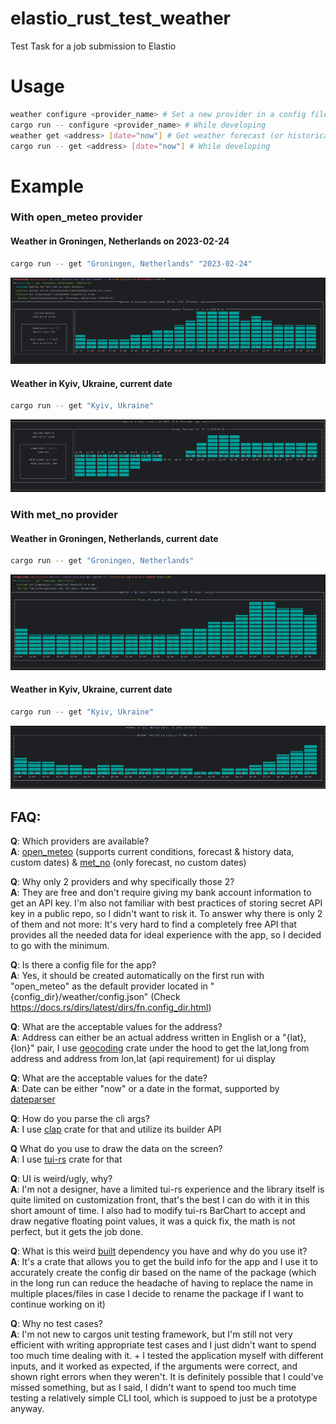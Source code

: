 # elastio_rust_test_weather
Test Task for a job submission to Elastio

# Usage
```bash
weather configure <provider_name> # Set a new provider in a config file
cargo run -- configure <provider_name> # While developing
weather get <address> [date="now"] # Get weather forecast (or historical data) (and potentially current weather conditions) for requested address and time
cargo run -- get <address> [date="now"] # While developing
```

# Example
### With open_meteo provider
#### Weather in Groningen, Netherlands on 2023-02-24
```bash
cargo run -- get "Groningen, Netherlands" "2023-02-24"
```
![](.README_images/c856d02a.png)

#### Weather in Kyiv, Ukraine, current date
```bash
cargo run -- get "Kyiv, Ukraine"
```
![](.README_images/8404a458.png)

### With met_no provider
#### Weather in Groningen, Netherlands, current date
```bash
cargo run -- get "Groningen, Netherlands"
```
![](.README_images/9ddb700f.png)

#### Weather in Kyiv, Ukraine, current date
```bash
cargo run -- get "Kyiv, Ukraine"
```
![](.README_images/a2afad96.png)

## FAQ:
<b>Q</b>: Which providers are available? </br>
<b>A</b>: [open_meteo](https://open-meteo.com) (supports current conditions, forecast & history data, custom dates) 
          & [met_no](https://api.met.no/weatherapi/locationforecast/2.0/documentation) (only forecast, no custom dates)

<b>Q</b>: Why only 2 providers and why specifically those 2? </br>
<b>A</b>: They are free and don't require giving my bank account information to get an API key.
          I'm also not familiar with best practices of storing secret API key in a public repo, so I didn't want to risk it.
          To answer why there is only 2 of them and not more: It's very hard to find a completely free API that provides all
          the needed data for ideal experience with the app, so I decided to go with the minimum.

<b>Q</b>: Is there a config file for the app? </br>
<b>A</b>: Yes, it should be created automatically on the first run with "open_meteo" as the default provider located in "{config_dir}/weather/config.json" (Check https://docs.rs/dirs/latest/dirs/fn.config_dir.html)

<b>Q</b>: What are the acceptable values for the address? </br>
<b>A</b>: Address can either be an actual address written in English or a "{lat},{lon}" pair,
I use [geocoding](https://docs.rs/geocoding/latest/geocoding/) crate under the hood to get the lat,long from address and address from lon,lat (api requirement) for ui display

<b>Q</b>: What are the acceptable values for the date? </br>
<b>A</b>: Date can be either "now" or a date in the format, supported by [dateparser](https://docs.rs/dateparser/latest/dateparser/)

<b>Q</b>: How do you parse the cli args? </br>
<b>A</b>: I use [clap](https://docs.rs/clap/latest/clap/) crate for that and utilize its builder API

<b>Q</b> What do you use to draw the data on the screen? </br>
<b>A</b>: I use [tui-rs](https://docs.rs/tui/latest/tui/) crate for that

<b>Q</b>: UI is weird/ugly, why? </br>
<b>A</b>: I'm not a designer, have a limited tui-rs experience and the library itself is quite limited on customization 
          front, that's the best I can do with it in this short amount of time. I also had to modify tui-rs BarChart 
          to accept and draw negative floating point values, it was a quick fix, the math is not perfect, but it gets 
          the job done.

<b>Q</b>: What is this weird [built](https://docs.rs/built/latest/built/) dependency you have and why do you use it? </br>
<b>A</b>: It's a crate that allows you to get the build info for the app and I use it to accurately create the config dir 
          based on the name of the package (which in the long run can reduce the headache of having to replace the name 
          in multiple places/files in case I decide to rename the package if I want to continue working on it)

<b>Q</b>: Why no test cases? </br>
<b>A</b>: I'm not new to cargos unit testing framework, but I'm still not very efficient with writing appropriate test 
          cases and I just didn't want to spend too much time dealing with it. + I tested the application myself
          with different inputs, and it worked as expected, if the arguments were correct, and shown right errors when 
          they weren't. It is definitely possible that I could've missed something, but as I said, I didn't want to spend 
          too much time testing a relatively simple CLI tool, which is suppoed to just be a prototype anyway.
